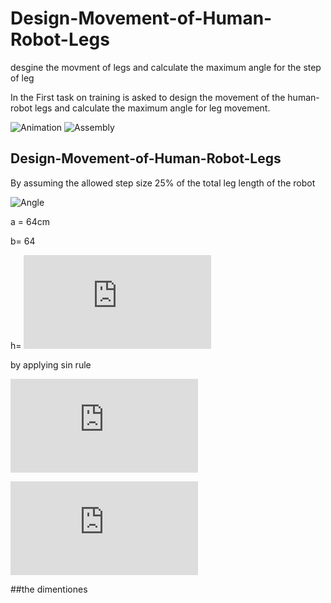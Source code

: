 # Design-Movement-of-Human-Robot-Legs
desgine the movment of legs and calculate the maximum angle for the step of leg

In the First task on training is asked to design the movement of the human-robot legs and calculate the maximum angle for leg movement.

![Animation](https://user-images.githubusercontent.com/90250848/186134064-d0da5e87-dda1-4bcf-825f-2dec83ab0ce5.gif)
![Assembly](https://user-images.githubusercontent.com/90250848/186134568-a27ebbe8-cf54-40d0-bbc4-3b0072810b71.JPG)

## Design-Movement-of-Human-Robot-Legs
By assuming the allowed step size 25% of the total leg length of the robot

![Angle](https://user-images.githubusercontent.com/90250848/186350094-e7b09696-a6ef-41bb-92b4-4b79c446262f.PNG)

a = 64cm

b= 64

h= ![h=](https://latex.codecogs.com/gif.latex?%5Csqrt%7B64%5E%7B2%7D-8%5E%7B2%7D%7D%20%3D%2063.5%20cm)

by applying sin rule 

![sin](https://latex.codecogs.com/gif.latex?%5Cfrac%7B%5Csin%20%5CTheta%20%7D%7B8%7D%20%3D%20%5Cfrac%7B%5Csin%2090%7D%7B64%7D) 

![theta](https://latex.codecogs.com/gif.latex?%5CTheta%20%3D%2012.7%5E%7B%5Ccirc%7D)


##the dimentiones 
